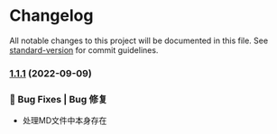 # Changelog

All notable changes to this project will be documented in this file. See [standard-version](https://github.com/conventional-changelog/standard-version) for commit guidelines.

### [1.1.1](https://github.com/flingyp/vitepress-demo-preview/compare/v1.1.0...v1.1.1) (2022-09-09)


### 🐛 Bug Fixes | Bug 修复

* 处理MD文件中本身存在 <script setups> 相关代码块的情况 ([07acaea](https://github.com/flingyp/vitepress-demo-preview/commit/07acaea94b6edc33c205e095af0c3c3a4d4c60b3))
* 修改DemoPreview组件容器的标题左右的分割线样式 ([d670e28](https://github.com/flingyp/vitepress-demo-preview/commit/d670e2884f42409c8d0d1c82c2795045b1d47222))

## [1.1.0](https://github.com/flingyp/vitepress-demo-preview/compare/v1.0.0...v1.1.0) (2022-09-07)


### ✨ Features | 新功能

* 组件代码块直接展开折叠高度过渡效果 ([079b3dd](https://github.com/flingyp/vitepress-demo-preview/commit/079b3dd3e00e4e0c6e6fa42e6dc4bae544b1ac86))

## 1.0.0 (2022-09-06)


### ✨ Features | 新功能

* 添加复制成功图标 ([1001a97](https://github.com/flingyp/vitepress-demo-preview/commit/1001a97b39d6d7fb9c56c8dbca9214226f55db75))
* 添加复制成功消息组件 ([4eeb133](https://github.com/flingyp/vitepress-demo-preview/commit/4eeb133f0a8e96028ad2d75f63f27206a8e78f95))
* 完成自定义容器内容解析 ([ddff1b5](https://github.com/flingyp/vitepress-demo-preview/commit/ddff1b578d3c8017fe2850f98fe27f1a0b529995))
* 展开代码块动画 ([f541e8f](https://github.com/flingyp/vitepress-demo-preview/commit/f541e8fe7dc5671d67e84ec22fe6903c5429614b))
* code fold ([f71724f](https://github.com/flingyp/vitepress-demo-preview/commit/f71724f495c7eda4742a83a443eded6f37a9fe86))
* **containerpreview:** 自定义容器组件的预览 ([1bf916a](https://github.com/flingyp/vitepress-demo-preview/commit/1bf916ace0b4d4f61a3e1a3f52888a084a67f117))
* copy code content ([90aec58](https://github.com/flingyp/vitepress-demo-preview/commit/90aec5894ad51db8002eff8abca1f73f2b44fa23))
* demo component render ([c507cc5](https://github.com/flingyp/vitepress-demo-preview/commit/c507cc5e2dc4dcacb75c822000b0e871ca8512b6))
* demo-preview component ([1d49dc7](https://github.com/flingyp/vitepress-demo-preview/commit/1d49dc7c5f40169d47b37685303a98053f81c414))
* import vitepress-component-preview-component ([c4ce18b](https://github.com/flingyp/vitepress-demo-preview/commit/c4ce18b099e0323919c93d44228cd0df037f3239))
* import vitepress-component-preview-plugin ([a7a41e6](https://github.com/flingyp/vitepress-demo-preview/commit/a7a41e6c3be8d8f0d90323e8c293c08c7f7e03b8))
* perfect base demo ([e427975](https://github.com/flingyp/vitepress-demo-preview/commit/e42797504c9dc038a66f2a1efa894b0c424fbb09))
* plugin ([537b620](https://github.com/flingyp/vitepress-demo-preview/commit/537b6203c7921dd4bb58edca40aa4f210daf84f9))
* source code show ([4aa1bed](https://github.com/flingyp/vitepress-demo-preview/commit/4aa1bed283b7ab4c96f69768c56a118d4f08ef2d))


### 🐛 Bug Fixes | Bug 修复

* 修复发布包，actions执行错误 ([970878c](https://github.com/flingyp/vitepress-demo-preview/commit/970878cf9f2e98bb187e82975b413ebbda21b7c4))
* 修复获取不到demo-preview传递的参数 ([0d4699b](https://github.com/flingyp/vitepress-demo-preview/commit/0d4699bc9d9653242d0bbda0a179bed97087691c))
* 引入组件错误，统一转换为驼峰命名 ([649b04e](https://github.com/flingyp/vitepress-demo-preview/commit/649b04e21c376d0288214cc2841466371e92f4a7))
* action install fail ([86de658](https://github.com/flingyp/vitepress-demo-preview/commit/86de65898bc28c8235e8d97c959985107b8b844d))
* **componentpreview:** vitepress将__path、__relative、__data从MD实例移除致使源插件失效，使用env选项 ([a99bcd3](https://github.com/flingyp/vitepress-demo-preview/commit/a99bcd3eab55eb3b0d1c153d141f821e02dbd2c0))
* fix eslint error ([36cb75e](https://github.com/flingyp/vitepress-demo-preview/commit/36cb75efa1caf5cda35d57055fa96563ae8ae5e2))
* handle action fail ([b95d1a7](https://github.com/flingyp/vitepress-demo-preview/commit/b95d1a7080fa0794c8fff9e2457891693a49037f))
* handle publish fail ([eea8f13](https://github.com/flingyp/vitepress-demo-preview/commit/eea8f13fe030888f6c9a757c84439ef61e6b4fce))
* handle publish fail ([87be848](https://github.com/flingyp/vitepress-demo-preview/commit/87be84818e656afbccab1da5cdae96f352ee1e57))
* import error of package name ([6de10b5](https://github.com/flingyp/vitepress-demo-preview/commit/6de10b506bd52318929b7f79aa8032b233c17526))
* md type MarkdownRenderer to MarkdownIt ([5ff39cf](https://github.com/flingyp/vitepress-demo-preview/commit/5ff39cf6304af821857be7ad475a4d1f7a2b9079))
* modify dev dependency ([30cb412](https://github.com/flingyp/vitepress-demo-preview/commit/30cb41283c276da03902a6afd5cef095932245a1))
